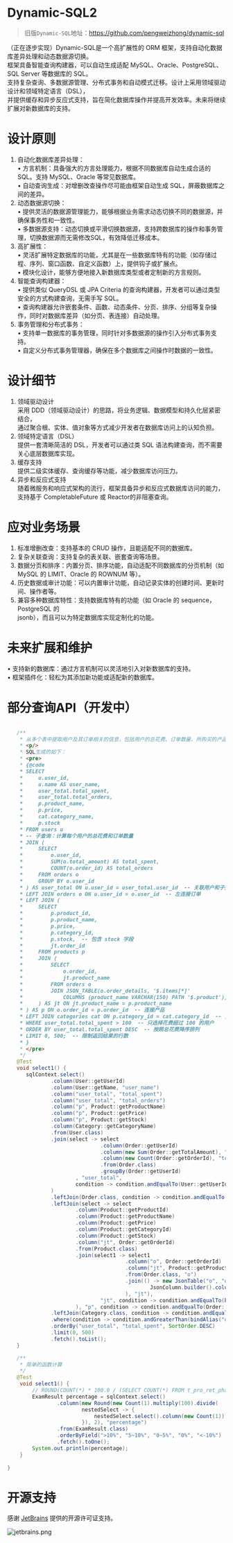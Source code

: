 # Dynamic-SQL2

> 旧版`Dynamic-SQL`地址：https://github.com/pengweizhong/dynamic-sql

（正在逐步实现）Dynamic-SQL是一个高扩展性的 ORM 框架，支持自动化数据库差异处理和动态数据源切换。  
框架具备智能查询构建器，可以自动生成适配 MySQL、Oracle、PostgreSQL、SQL Server 等数据库的 SQL。  
支持复杂查询、多数据源管理、分布式事务和自动模式迁移。设计上采用领域驱动设计和领域特定语言（DSL），  
并提供缓存和异步反应式支持，旨在简化数据库操作并提高开发效率。未来将继续扩展对新数据库的支持。

# 设计原则

1. 自动化数据库差异处理：  
   • 方言机制：具备强大的方言处理能力，根据不同数据库自动生成合适的 SQL。支持 MySQL、Oracle 等常见数据库。  
   • 自动查询生成：对增删改查操作尽可能由框架自动生成 SQL，屏蔽数据库之间的差异。  
2. 动态数据源切换：  
   • 提供灵活的数据源管理能力，能够根据业务需求动态切换不同的数据源，并确保事务性和一致性。  
   • 多数据源支持：动态切换或平滑切换数据源，支持跨数据库的操作和事务管理，切换数据源而无需修改SQL，有效降低迁移成本。  
3. 高扩展性：  
   • 灵活扩展特定数据库的功能，尤其是在一些数据库特有的功能（如存储过程、序列、窗口函数、自定义函数）上，提供钩子或扩展点。  
   • 模块化设计，能够方便地接入新数据库类型或者定制新的方言规则。  
4. 智能查询构建器：  
   • 提供类似 QueryDSL 或 JPA Criteria 的查询构建器，开发者可以通过类型安全的方式构建查询，无需手写 SQL。  
   • 查询构建器允许嵌套条件、函数、动态条件、分页、排序、分组等复杂操作，同时对数据库差异（如分页、表连接）自动处理。  
5. 事务管理和分布式事务：  
   • 支持单一数据库的事务管理，同时针对多数据源的操作引入分布式事务支持。  
   • 自定义分布式事务管理器，确保在多个数据库之间操作时数据的一致性。   


# 设计细节

1. 领域驱动设计  
   采用 DDD（领域驱动设计）的思路，将业务逻辑、数据模型和持久化层紧密结合，  
   通过聚合根、实体、值对象等方式减少开发者在数据库访问上的认知负担。
2. 领域特定语言（DSL）  
   提供一套清晰简洁的 DSL，开发者可以通过类 SQL 语法构建查询，而不需要关心底层数据库实现。  
3. 缓存支持  
   提供二级实体缓存、查询缓存等功能，减少数据库访问压力。  
4. 异步和反应式支持    
   随着微服务和响应式架构的流行，框架具备异步和反应式数据库访问的能力，  
   支持基于 CompletableFuture 或 Reactor的非阻塞查询。

# 应对业务场景

1. 标准增删改查：支持基本的 CRUD 操作，且能适配不同的数据库。  
2. 复杂关联查询：支持复杂的表关联、嵌套查询等场景。  
3. 数据分页和排序：内置分页、排序功能，自动适配不同数据库的分页机制（如 MySQL 的 LIMIT、Oracle 的 ROWNUM 等）。  
4. 历史数据或审计功能：可以内置审计功能，自动记录实体的创建时间、更新时间、操作者等。  
5. 兼容多种数据库特性：支持数据库特有的功能（如 Oracle 的 sequence，PostgreSQL 的  
   jsonb），而且可以为特定数据库实现定制化的功能。  

# 未来扩展和维护

• 支持新的数据库：通过方言机制可以灵活地引入对新数据库的支持。  
• 框架插件化：轻松为其添加新功能或适配新的数据库。    

# 部分查询API（开发中）

```java

   /**
    * 从多个表中提取用户及其订单相关的信息，包括用户的总花费、订单数量、所购买的产品及其分类等；
    * <p/>
    * SQL生成的如下：
    * <pre>
    * {@code
    * SELECT
    *     u.user_id,
    *     u.name AS user_name,
    *     user_total.total_spent,
    *     user_total.total_orders,
    *     p.product_name,
    *     p.price,
    *     cat.category_name,
    *     p.stock
    * FROM users u
    * -- 子查询：计算每个用户的总花费和订单数量
    * JOIN (
    *     SELECT
    *         o.user_id,
    *         SUM(o.total_amount) AS total_spent,
    *         COUNT(o.order_id) AS total_orders
    *     FROM orders o
    *     GROUP BY o.user_id
    * ) AS user_total ON u.user_id = user_total.user_id  -- 关联用户和子查询结果
    * LEFT JOIN orders o ON u.user_id = o.user_id  -- 左连接订单
    * LEFT JOIN (
    *     SELECT
    *         p.product_id,
    *         p.product_name,
    *         p.price,
    *         p.category_id,
    *         p.stock,  -- 包含 stock 字段
    *         jt.order_id
    *     FROM products p
    *     JOIN (
    *         SELECT
    *             o.order_id,
    *             jt.product_name
    *         FROM orders o
    *         JOIN JSON_TABLE(o.order_details, '$.items[*]'
    *             COLUMNS (product_name VARCHAR(150) PATH '$.product')) AS jt
    *     ) AS jt ON jt.product_name = p.product_name
    * ) AS p ON o.order_id = p.order_id  -- 连接产品
    * LEFT JOIN categories cat ON p.category_id = cat.category_id  -- 关联产品和分类
    * WHERE user_total.total_spent > 100  -- 只选择花费超过 100 的用户
    * ORDER BY user_total.total_spent DESC  -- 按照总花费降序排列
    * LIMIT 0, 500;  -- 限制返回结果的行数
    * }
    * </pre>
    */
   @Test
   void select1() {
      sqlContext.select()
              .column(User::getUserId)
              .column(User::getName, "user_name")
              .column("user_total", "total_spent")
              .column("user_total", "total_orders")
              .column("p", Product::getProductName)
              .column("p", Product::getPrice)
              .column("p", Product::getStock)
              .column(Category::getCategoryName)
              .from(User.class)
              .join(select -> select
                              .column(Order::getUserId)
                              .column(new Sum(Order::getTotalAmount), "total_spent")
                              .column(new Count(Order::getOrderId), "total_orders")
                              .from(Order.class)
                              .groupBy(Order::getUserId)
                      , "user_total",
                      condition -> condition.andEqualTo(User::getUserId, bindAlias("user_total", Order::getUserId))
              )
              .leftJoin(Order.class, condition -> condition.andEqualTo(User::getUserId, Order::getUserId))
              .leftJoin(select -> select
                      .column(Product::getProductId)
                      .column(Product::getProductName)
                      .column(Product::getPrice)
                      .column(Product::getCategoryId)
                      .column(Product::getStock)
                      .column("jt", Order::getOrderId)
                      .from(Product.class)
                      .join(select1 -> select1
                                      .column("o", Order::getOrderId)
                                      .column("jt", Product::getProductName)
                                      .from(Order.class, "o")
                                      .join(() -> new JsonTable("o", "order_details", "$.items[*]",
                                              JsonColumn.builder().column("product_name").dataType("VARCHAR(150)").jsonPath("$.product").build()
                                      ), "jt"),
                              "jt", condition -> condition.andEqualTo(bindAlias("jt", Product::getProductName), Product::getProductName)
                      ), "p", condition -> condition.andEqualTo(Order::getOrderId, bindAlias("p", Order::getOrderId)))
              .leftJoin(Category.class, condition -> condition.andEqualTo(bindAlias("p", Category::getCategoryId), Category::getCategoryId))
              .where(condition -> condition.andGreaterThan(bindAlias("user_total", "total_spent"), 100))
              .orderBy("user_total", "total_spent", SortOrder.DESC)
              .limit(0, 500)
              .fetch().toList();
   }

   /**
    * 简单的函数计算
    */
   @Test
    void select1() {
        // ROUND(COUNT(*) * 100.0 / (SELECT COUNT(*) FROM t_pro_ret_phased), 2) AS percentage
        ExamResult percentage = sqlContext.select()
                .column(new Round(new Count(1).multiply(100).divide(
                        nestedSelect -> {
                            nestedSelect.select().column(new Count(1)).from(Student.class);
                        }), 2), "percentage")
                .from(ExamResult.class)
                .orderByField(">10%", "5~10%", "0~5%", "0%", "<-10%")
                .fetch().toOne();
        System.out.println(percentage);
    }
    
}
```
# 开源支持

感谢 [JetBrains](https://www.jetbrains.com/) 提供的开源许可证支持。
  
![jetbrains.png](jetbrains.png)
